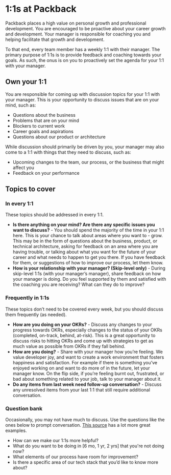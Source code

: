 # 1:1s at Packback

Packback places a high value on personal growth and professional development. You are encouraged to be proactive about your career growth and development. Your manager is responsible for coaching you and helping facilitate that growth and development.

To that end, every team member has a weekly 1:1 with their manager. The primary purpose of 1:1s is to provide feedback and coaching towards your goals. As such, the onus is on you to proactively set the agenda for your 1:1 with your manager.

## Own your 1:1

You are responsible for coming up with discussion topics for your 1:1 with your manager. This is your opportunity to discuss issues that are on your mind, such as:

- Questions about the business
- Problems that are on your mind
- Blockers to current work
- Career goals and aspirations
- Questions about our product or architecture

While discussion should primarily be driven by you, your manager may also come to a 1:1 with things that they need to discuss, such as:

- Upcoming changes to the team, our process, or the business that might affect you
- Feedback on your performance

## Topics to cover

### In every 1:1

These topics should be addressed in every 1:1.

- **Is there anything on your mind? Are there any specific issues you want to discuss?** - You should spend the majority of the time in your 1:1 here. This is your chance to talk about areas where you want to - grow. This may be in the form of questions about the business, product, or technical architecture, asking for feedback on an area where you are having trouble, or talking about what you want for the future of your career and what needs to happen to get you there. If you have feedback for them, or suggestions of how to improve our process, let them know.
- **How is your relationship with your manager? (Skip-level only)** - 
During skip-level 1:1s (with your manager’s manager), share feedback on how your manager is doing. Do you feel supported by them and satisfied with the coaching you are receiving? What can they do to improve?

### Frequently in 1:1s

These topics don’t need to be covered every week, but you should discuss them frequently (as needed).

- **How are you doing on your OKRs?** - Discuss any changes to your progress towards OKRs, especially changes to the status of your OKRs (completed, on-track, behind, at-risk). This is a great opportunity to discuss risks to hitting OKRs and come up with strategies to get as much value as possible from OKRs if they fall behind.
- **How are you doing?** - Share with your manager how you’re feeling. We value developer joy, and want to create a work environment that fosters happiness and satisfaction. For example if there is something you’ve enjoyed working on and want to do more of in the future, let your manager know. On the flip side, if you’re feeling burnt out, frustrated, or bad about something related to your job, talk to your manager about it.
- **Do any items from last week need follow-up conversation?** - Discuss any unresolved items from your last 1:1 that still require additional conversation.

### Question bank

Occasionally, you may not have much to discuss. Use the questions like the ones below to prompt conversation. [This source](https://getlighthouse.com/blog/one-on-one-meeting-questions-great-managers-ask/) has a lot more great examples.

- How can we make our 1:1s more helpful?
- What do you want to be doing in [6 mo, 1 yr, 2 yrs] that you're not doing now?
- What elements of our process have room for improvement?
- Is there a specific area of our tech stack that you’d like to know more about?
